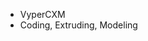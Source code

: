- VyperCXM
- Coding, Extruding, Modeling 

<!---
CyBeRxHyDrA/CyBeRxHyDrA is a ✨ special ✨ repository because its `README.md` (this file) appears on your GitHub profile.
You can click the Preview link to take a look at your changes.
--->

